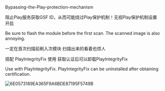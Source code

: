 Bypassing-the-Play-protection-mechanism

阻止Play服务获取GSF ID，从而可能绕过Play保护机制！无视Play保护机制设置开启

Be sure to flash the module before the first scan. The scanned image is also annoying.

一定在首次扫描前刷入次模块 扫描出来的看着也烦人

搭配 PlayIntegrityFix 使用 获取认证后可以卸载PlayIntegrityFix

Use with PlayIntegrityFix. PlayIntegrityFix can be uninstalled after obtaining certification.

![6E0573189EA365F9A6BDE87195F5749B](https://github.com/user-attachments/assets/1af9fbe2-55fe-4efd-84aa-b441759f7725)
